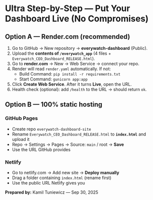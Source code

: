 # Ultra Step-by-Step — Put Your Dashboard Live (No Compromises)

## Option A — Render.com (recommended)

1. Go to GitHub → New repository → **everywatch-dashboard** (Public).
2. Upload the **contents of `/everywatch_app`** (4 files + `Everywatch_CEO_Dashboard_RELEASE.html`).
3. Go to **render.com** → New → Web Service → connect your repo.
4. Render will read `render.yaml` automatically. If not:
   - Build Command: `pip install -r requirements.txt`
   - Start Command: `gunicorn app:app`
5. Click **Create Web Service**. After it turns **Live**, open the URL.
6. Health check (optional): add `/health` to the URL → should return `ok`.

## Option B — 100% static hosting

### GitHub Pages
- Create repo `everywatch-dashboard-site`
- Rename `Everywatch_CEO_Dashboard_RELEASE.html` to **`index.html`** and upload it
- Repo → Settings → Pages → Source: `main` / root → **Save**
- Use the URL GitHub provides

### Netlify
- Go to netlify.com → Add new site → **Deploy manually**
- Drag a folder containing `index.html` (rename first)
- Use the public URL Netlify gives you

**Prepared by:** Kamil Tuniewicz — Sep 30, 2025
